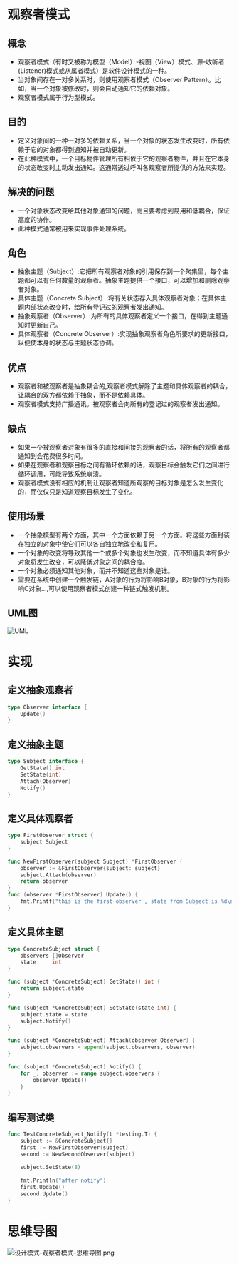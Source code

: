 # 观察者模式

## 概念

- 观察者模式（有时又被称为模型（Model）-视图（View）模式、源-收听者(Listener)模式或从属者模式）是软件设计模式的一种。
- 当对象间存在一对多关系时，则使用观察者模式（Observer Pattern）。比如，当一个对象被修改时，则会自动通知它的依赖对象。
- 观察者模式属于行为型模式。

## 目的

- 定义对象间的一种一对多的依赖关系，当一个对象的状态发生改变时，所有依赖于它的对象都得到通知并被自动更新。
- 在此种模式中，一个目标物件管理所有相依于它的观察者物件，并且在它本身的状态改变时主动发出通知。这通常透过呼叫各观察者所提供的方法来实现。

## 解决的问题

- 一个对象状态改变给其他对象通知的问题，而且要考虑到易用和低耦合，保证高度的协作。
- 此种模式通常被用来实现事件处理系统。

## 角色

- 抽象主题（Subject）:它把所有观察者对象的引用保存到一个聚集里，每个主题都可以有任何数量的观察者。抽象主题提供一个接口，可以增加和删除观察者对象。
- 具体主题（Concrete Subject）:将有关状态存入具体观察者对象；在具体主题内部状态改变时，给所有登记过的观察者发出通知。
- 抽象观察者（Observer）:为所有的具体观察者定义一个接口，在得到主题通知时更新自己。
- 具体观察者（Concrete Observer）:实现抽象观察者角色所要求的更新接口，以便使本身的状态与主题状态协调。

## 优点

- 观察者和被观察者是抽象耦合的,观察者模式解除了主题和具体观察者的耦合，让耦合的双方都依赖于抽象，而不是依赖具体。
- 观察者模式支持广播通讯。被观察者会向所有的登记过的观察者发出通知。

## 缺点

- 如果一个被观察者对象有很多的直接和间接的观察者的话，将所有的观察者都通知到会花费很多时间。
- 如果在观察者和观察目标之间有循环依赖的话，观察目标会触发它们之间进行循环调用，可能导致系统崩溃。
- 观察者模式没有相应的机制让观察者知道所观察的目标对象是怎么发生变化的，而仅仅只是知道观察目标发生了变化。

## 使用场景

- 一个抽象模型有两个方面，其中一个方面依赖于另一个方面。将这些方面封装在独立的对象中使它们可以各自独立地改变和复用。
- 一个对象的改变将导致其他一个或多个对象也发生改变，而不知道具体有多少对象将发生改变，可以降低对象之间的耦合度。
- 一个对象必须通知其他对象，而并不知道这些对象是谁。
- 需要在系统中创建一个触发链，A对象的行为将影响B对象，B对象的行为将影响C对象...,可以使用观察者模式创建一种链式触发机制。

## UML图

![UML](https://cnymw.github.io/GolangStudy/docs/img/设计模式-观察者模式-uml.png)

# 实现

## 定义抽象观察者

```go
type Observer interface {
    Update()
}
```

## 定义抽象主题

```go
type Subject interface {
    GetState() int
    SetState(int)
    Attach(Observer)
    Notify()
}
```

## 定义具体观察者

```go
type FirstObserver struct {
    subject Subject
}

func NewFirstObserver(subject Subject) *FirstObserver {
    observer := &FirstObserver{subject: subject}
    subject.Attach(observer)
    return observer
}
func (observer *FirstObserver) Update() {
    fmt.Printf("this is the first observer , state from Subject is %d\n", observer.subject.GetState())
}
```

## 定义具体主题

```go
type ConcreteSubject struct {
    observers []Observer
    state     int
}

func (subject *ConcreteSubject) GetState() int {
    return subject.state
}

func (subject *ConcreteSubject) SetState(state int) {
    subject.state = state
    subject.Notify()
}

func (subject *ConcreteSubject) Attach(observer Observer) {
    subject.observers = append(subject.observers, observer)
}

func (subject *ConcreteSubject) Notify() {
    for _, observer := range subject.observers {
        observer.Update()
    }
}
```

## 编写测试类
```go
func TestConcreteSubject_Notify(t *testing.T) {
    subject := &ConcreteSubject{}
    first := NewFirstObserver(subject)
    second := NewSecondObserver(subject)
    
    subject.SetState(8)
    
    fmt.Println("after notify")
    first.Update()
    second.Update()
}

```

# 思维导图

![设计模式-观察者模式-思维导图.png](https://cnymw.github.io/GolangStudy/docs/img/设计模式-观察者模式-思维导图.png)

